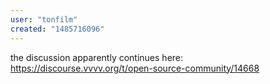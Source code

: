 ```yaml
---
user: "tonfilm"
created: "1485716096"
---
```


the discussion apparently continues here:
https://discourse.vvvv.org/t/open-source-community/14668
